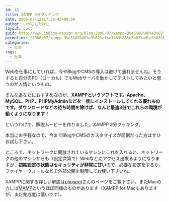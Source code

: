 ```yaml
---
id: 48
title: XAMPP 3分クッキング
date: 2006-07-13T17:39:43+00:00
author: いがらしたけし
layout: post
guid: http://www.indigo-design.org/blog/2006/07/xampp-3%e5%88%86%e3%82%af%e3%83%83%e3%82%ad%e3%83%b3%e3%82%b0/
permalink: /2006/07/xampp-3%e5%88%86%e3%82%af%e3%83%83%e3%82%ad%e3%83%b3%e3%82%b0/
categories:
  - 仕事
tags:
  - 仕事
---
```

Webを仕事にしていれば、今やBlogやCMSの導入は避けて通れませんね。そうすると自分のPC（ローカル）でもWebサーバを動かしてテストしてみたいと思うのが人情というもの。
  
そんなあなたにおすすめなのが、**<a href="http://www.apachefriends.org/en/xampp.html" target="_blank">XAMPP</a>というソフトです。**Apache、MySQL、PHP、PHPMyAdminなどを一度にインストールしてくれる優れものです。ダウンロードなどの待ち時間を除けば、なんと**最速3分でこれらの環境が動くようになります！**
  
というわけで、解説ムービーを作りました。XAMPP 3分クッキング。

<div>
</div>

本当にお手軽なので、今までBlogやCMSのカスタマイズが面倒だった方はぜひお試し下さい。
  
ところで、ネットワークに開放されているマシンにこれを入れると、ネットワークの他のマシンからも（設定次第で）Webなどにアクセス出来るようになりますが、**初期設定の状態はセキュリティが非常に甘い**ので、必要な設定をするか、ファイヤーウォールなどで外部公開を制限してお使い下さいね。
  
XAMPPに関する詳しい解説は<a href="http://phpspot.net/php/pgXAMPP.html" target="_blank">phpspot</a>さんのページをご覧下さい。またMacの方には<a href="http://www.mamp.info/ja/home/" target="_blank">MAMP</a>というほぼ同様のものがあります（XAMPP for Macもありますが、まだ完成度は低いです）。
